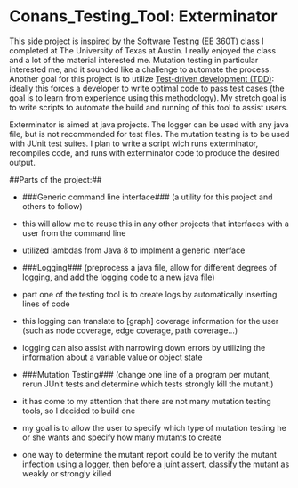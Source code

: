 # Conans_Testing_Tool: Exterminator

This side project is inspired by the Software Testing (EE 360T) class I completed at The University of Texas at Austin. I really enjoyed the class and a lot of the material interested me. Mutation testing in particular interested me, and it sounded like a challenge to automate the process. Another goal for this project is to utilize [Test-driven development (TDD)](https://www.google.com/webhp?sourceid=chrome-instant&ion=1&espv=2&ie=UTF-8#q=test%20driven%20development): ideally this forces a developer to write optimal code to pass test cases (the goal is to learn from experience using this methodology). My stretch goal is to write scripts to automate the build and running of this tool to assist users.

Exterminator is aimed at java projects. The logger can be used with any java file, but is not recommended for test files. The mutation testing is to be used with JUnit test suites. I plan to write a script wich runs exterminator, recompiles code, and runs with exterminator code to produce the desired output.

##Parts of the project:##

* ###Generic command line interface###
(a utility for this project and others to follow)
 * this will allow me to reuse this in any other projects that interfaces with a user from the command line
 * utilized lambdas from Java 8 to implment a generic interface


* ###Logging###
(preprocess a java file, allow for different degrees of logging, and add the logging code to a new java file)
 * part one of the testing tool is to create logs by automatically inserting lines of code
 * this logging can translate to [graph] coverage information for the user (such as node coverage, edge coverage, path coverage...)
 * logging can also assist with narrowing down errors by utilizing the information about a variable value or object state


* ###Mutation Testing###
(change one line of a program per mutant, rerun JUnit tests and determine which tests strongly kill the mutant.)
 * it has come to my attention that there are not many mutation testing tools, so I decided to build one
 * my goal is to allow the user to specify which type of mutation testing he or she wants and specify how many mutants to create
 * one way to determine the mutant report could be to verify the mutant infection using a logger, then before a juint assert, classify the mutant as weakly or strongly killed


